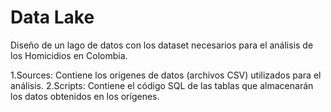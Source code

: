 # Data Lake

Diseño de un lago de datos con los dataset necesarios para el análisis de los Homicidios en Colombia.

1.Sources: Contiene los orígenes de datos (archivos CSV) utilizados para el análisis.
2.Scripts: Contiene el código SQL de las tablas que almacenarán los datos obtenidos en los orígenes.
